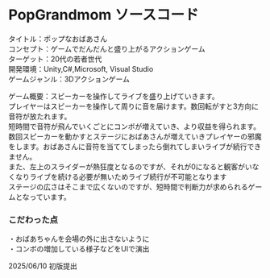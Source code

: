 # PopGrandmom ソースコード
タイトル：ポップなおばあさん<br>
コンセプト：ゲームでだんだんと盛り上がるアクションゲーム<br>
ターゲット：20代の若者世代<br>
開発環境：Unity,C#,Microsoft, Visual Studio<br>
ゲームジャンル：3Dアクションゲーム<br>

ゲーム概要：スピーカーを操作してライブを盛り上げていきます。<br>
プレイヤーはスピーカーを操作して周りに音を届けます。数回転がすと3方向に音符が放たれます。<br>
短時間で音符が飛んでいくごとにコンボが増えていき、より収益を得られます。<br>
数回スピーカーを動かすとステージにおばあさんが増えていきプレイヤーの邪魔をします。おばあさんに音符を当ててしまったら倒れてしまいライブが続行できません。<br>
また、左上のスライダーが熱狂度となるのですが、それが0になると観客がいなくなりライブを続ける必要が無いためライブ続行が不可能となります<br>
ステージの広さはそこまで広くないのですが、短時間で判断力が求められるゲームとなっています。<br>

### こだわった点
・おばあちゃんを会場の外に出さないように<br>
・コンボの増加している様子などをUIで演出<br>



2025/06/10 初版提出
